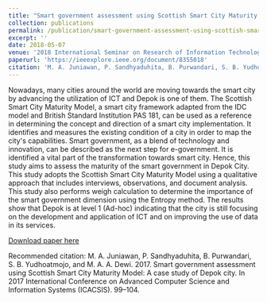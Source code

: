 ```yaml
---
title: "Smart government assessment using Scottish Smart City Maturity Model: A case study of Depok city"
collection: publications
permalink: /publication/smart-government-assessment-using-scottish-smart-city-maturity-model
excerpt: ''
date: 2018-05-07
venue: '2018 International Seminar on Research of Information Technology and Intelligent Systems (ISRITI)'
paperurl: 'https://ieeexplore.ieee.org/document/8355018'
citation: 'M. A. Juniawan, P. Sandhyaduhita, B. Purwandari, S. B. Yudhoatmojo, and M. A. A. Dewi. 2017.  Smart government assessment using Scottish Smart City Maturity Model: A case study of Depok city. In 2017 International Conference on Advanced Computer Science and Information Systems (ICACSIS). 99–104'
---
```

Nowadays, many cities around the world are moving towards the smart city by advancing the utilization of ICT and Depok is one of them. The Scottish Smart City Maturity Model, a smart city framework adapted from the IDC model and British Standard Institution PAS 181, can be used as a reference in determining the concept and direction of a smart city implementation. It identifies and measures the existing condition of a city in order to map the city's capabilities. Smart government, as a blend of technology and innovation, can be described as the next step for e-government. It is identified a vital part of the transformation towards smart city. Hence, this study aims to assess the maturity of the smart government in Depok City. This study adopts the Scottish Smart City Maturity Model using a qualitative approach that includes interviews, observations, and document analysis. This study also performs weigh calculation to determine the importance of the smart government dimension using the Entropy method. The results show that Depok is at level 1 (Ad-hoc) indicating that the city is still focusing on the development and application of ICT and on improving the use of data in its services.

[Download paper here](https://ieeexplore.ieee.org/document/8355018)

Recommended citation: M. A. Juniawan, P. Sandhyaduhita, B. Purwandari, S. B. Yudhoatmojo, and M. A. A. Dewi. 2017.  Smart government assessment using Scottish Smart City Maturity Model: A case study of Depok city. In 2017 International Conference on Advanced Computer Science and Information Systems (ICACSIS). 99–104.